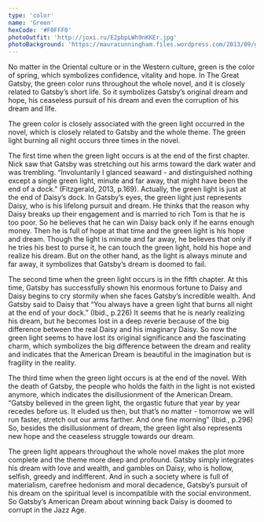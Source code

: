```yaml
---
type: 'color'
name: 'Green'
hexCode: '#F0FFF0'
photoOutfit: 'http://joxi.ru/E2pbpLWh9nKKEr.jpg'
photoBackground: 'https://mauracunningham.files.wordpress.com/2013/09/green-light.jpg'
---
```


No matter in the Oriental culture or in the Western culture,
green is the color of spring, which symbolizes confidence,
vitality and hope. In The Great Gatsby, the green color
runs throughout the whole novel, and it is closely related
to Gatsby’s short life. So it symbolizes Gatsby’s original
dream and hope, his ceaseless pursuit of his dream and
even the corruption of his dream and life.

The green color is closely associated with the green
light occurred in the novel, which is closely related to
Gatsby and the whole theme. The green light burning all
night occurs three times in the&nbsp;novel.

The first time when the green light occurs is at the end
of the first chapter. Nick saw that Gatsby was stretching
out his arms toward the dark water and was trembling.
“Involuntarily I glanced seaward - and distinguished
nothing except a single green light, minute and far away,
that might have been the end of a dock.” (Fitzgerald,
2013, p.169). Actually, the green light is just at the end
of Daisy’s dock. In Gatsby’s eyes, the green light just
represents Daisy, who is his lifelong pursuit and dream.
He thinks that the reason why Daisy breaks up their
engagement and is married to rich Tom is that he is too
poor. So he believes that he can win Daisy back only if he
earns enough money. Then he is full of hope at that time
and the green light is his hope and dream. Though the
light is minute and far away, he believes that only if he
tries his best to purse it, he can touch the green light, hold
his hope and realize his dream. But on the other hand, as
the light is always minute and far away, it symbolizes that
Gatsby’s dream is doomed to&nbsp;fail.

The second time when the green light occurs is in
the fifth chapter. At this time, Gatsby has successfully
shown his enormous fortune to Daisy and Daisy begins to
cry stormily when she faces Gatsby’s incredible wealth.
And Gatsby said to Daisy that “You always have a green
light that burns all night at the end of your dock.” (Ibid.,
p.226) It seems that he is nearly realizing his dream,
but he becomes lost in a deep reverie because of the big
difference between the real Daisy and his imaginary
Daisy. So now the green light seems to have lost its
original significance and the fascinating charm, which
symbolizes the big difference between the dream and
reality and indicates that the American Dream is beautiful
in the imagination but is fragility in the&nbsp;reality.

The third time when the green light occurs is at the end
of the novel. With the death of Gatsby, the people who
holds the faith in the light is not existed anymore, which
indicates the disillusionment of the American Dream.
“Gatsby believed in the green light, the orgastic future
that year by year recedes before us. It eluded us then, but
that’s no matter - tomorrow we will run faster, stretch out
our arms farther. And one fine morning” (Ibid., p.296) So,
besides the disillusionment of dream, the green light also
represents new hope and the ceaseless struggle towards
our&nbsp;dream.

The green light appears throughout the whole novel
makes the plot more complete and the theme more deep
and profound. Gatsby simply integrates his dream with
love and wealth, and gambles on Daisy, who is hollow,
selfish, greedy and indifferent. And in such a society
where is full of materialism, carefree hedonism and moral
decadence, Gatsby’s pursuit of his dream on the spiritual
level is incompatible with the social environment. So
Gatsby’s American Dream about winning back Daisy is
doomed to corrupt in the Jazz&nbsp;Age.